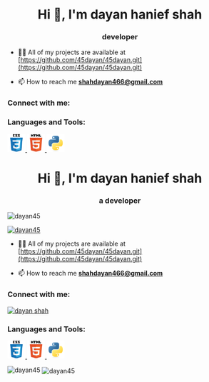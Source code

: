
<h1 align="center">Hi 👋, I'm dayan hanief shah</h1>
<h3 align="center">developer</h3>

- 👨‍💻 All of my projects are available at [https://github.com/45dayan/45dayan.git](https://github.com/45dayan/45dayan.git)

- 📫 How to reach me **shahdayan466@gmail.com**

<h3 align="left">Connect with me:</h3>
<p align="left">
</p>

<h3 align="left">Languages and Tools:</h3>
<p align="left"> <a href="https://www.w3schools.com/css/" target="_blank" rel="noreferrer"> <img src="https://raw.githubusercontent.com/devicons/devicon/master/icons/css3/css3-original-wordmark.svg" alt="css3" width="40" height="40"/> </a> <a href="https://www.w3.org/html/" target="_blank" rel="noreferrer"> <img src="https://raw.githubusercontent.com/devicons/devicon/master/icons/html5/html5-original-wordmark.svg" alt="html5" width="40" height="40"/> </a> <a href="https://www.python.org" target="_blank" rel="noreferrer"> <img src="https://raw.githubusercontent.com/devicons/devicon/master/icons/python/python-original.svg" alt="python" width="40" height="40"/> </a> </p><h1 align="center">Hi 👋, I'm dayan hanief shah</h1>
<h3 align="center">a developer</h3>

<p align="left"> <img src="https://komarev.com/ghpvc/?username=dayan45&label=Profile%20views&color=0e75b6&style=flat" alt="dayan45" /> </p>

<p align="left"> <a href="https://github.com/ryo-ma/github-profile-trophy"><img src="https://github-profile-trophy.vercel.app/?username=dayan45" alt="dayan45" /></a> </p>

- 👨‍💻 All of my projects are available at [https://github.com/45dayan/45dayan.git](https://github.com/45dayan/45dayan.git)

- 📫 How to reach me **shahdayan466@gmail.com**

<h3 align="left">Connect with me:</h3>
<p align="left">
<a href="https://linkedin.com/in/dayan shah" target="blank"><img align="center" src="https://raw.githubusercontent.com/rahuldkjain/github-profile-readme-generator/master/src/images/icons/Social/linked-in-alt.svg" alt="dayan shah" height="30" width="40" /></a>
</p>

<h3 align="left">Languages and Tools:</h3>
<p align="left"> <a href="https://www.w3schools.com/css/" target="_blank" rel="noreferrer"> <img src="https://raw.githubusercontent.com/devicons/devicon/master/icons/css3/css3-original-wordmark.svg" alt="css3" width="40" height="40"/> </a> <a href="https://www.w3.org/html/" target="_blank" rel="noreferrer"> <img src="https://raw.githubusercontent.com/devicons/devicon/master/icons/html5/html5-original-wordmark.svg" alt="html5" width="40" height="40"/> </a> <a href="https://www.python.org" target="_blank" rel="noreferrer"> <img src="https://raw.githubusercontent.com/devicons/devicon/master/icons/python/python-original.svg" alt="python" width="40" height="40"/> </a> </p>

<p><img align="left" src="https://github-readme-stats.vercel.app/api/top-langs?username=dayan45&show_icons=true&locale=en&layout=compact" alt="dayan45" /></p>

<p>&nbsp;<img align="center" src="https://github-readme-stats.vercel.app/api?username=dayan45&show_icons=true&locale=en" alt="dayan45" /></p>


